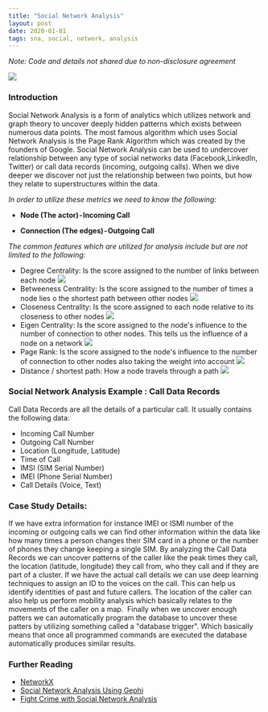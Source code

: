 ```yaml
---
title: "Social Network Analysis"
layout: post
date: 2020-01-01
tags: sna, social, network, analysis
---
```

*Note: Code and details not shared due to non-disclosure agreement*

![](https://www.pacificrisa.org/wp-content/uploads/2013/11/Full-Network-Region-Degree-Fruchterman-Reingold-12K-4000x4000-1024x1024.jpg)

### Introduction

Social Network Analysis is a form of analytics which utilizes network and graph theory to uncover deeply hidden patterns which exists between numerous data points. The most famous algorithm which uses Social Network Analysis is the Page Rank Algorithm which was created by the founders of Google. Social Network Analysis can be used to undercover relationship between any type of social networks data (Facebook,LinkedIn, Twitter) or call data records (incoming, outgoing calls). When we dive deeper we discover not just the relationship between two points, but how they relate to superstructures within the data. 

*In order to utilize these metrics we need to know the following:*

* **Node (The actor) - Incoming Call**

* **Connection (The edges) - Outgoing Call**

*The common features which are utilized for analysis include but are not limited to the following:*

* Degree Centrality: Is the score assigned to the number of links between each node
![](https://cambridge-intelligence.com/wp-content/uploads/2019/11/degree-700x400.png)
* Betweeness Centrality: Is the score assigned to the number of times a node lies o the shortest path between other nodes
![](https://cambridge-intelligence.com/wp-content/uploads/2019/11/betweenness-700x400.png)
* Closeness Centrality: Is the score assigned to each node relative to its closeness to other nodes
![](https://cambridge-intelligence.com/wp-content/uploads/2019/11/closeness-700x400.png)
* Eigen Centrality: Is the score assigned to the node's influence to the number of connection to other nodes. This tells us the influence of a node on a network
![](https://cambridge-intelligence.com/wp-content/uploads/2019/11/eigencentrality-700x400.png)
* Page Rank: Is the score assigned to the node's influence to the number of connection to other nodes also taking the weight into account
![](https://cambridge-intelligence.com/wp-content/uploads/2019/11/pagerank-700x400.png)
* Distance / shortest path: How a node travels through a path
![](https://cambridge-intelligence.com/wp-content/uploads/2019/11/Distance-shortest-path.png)


### Social Network Analysis Example : Call Data Records

Call Data Records are all the details of a particular call. It usually contains the following data:

* Incoming Call Number
* Outgoing Call Number
* Location (Longitude, Latitude)
* Time of Call
* IMSI (SIM Serial Number)
* IMEI (Phone Serial Number)
* Call Details (Voice, Text)

### Case Study Details:

If we have extra information for instance IMEI or ISMI number of the incoming or outgoing calls we can find other information within the data like how many times a person changes their SIM card in a phone or the number of phones they change keeping a single SIM.
By analyzing the Call Data Records we can uncover patterns of the caller like the peak times they call, the location (latitude, longitude) they call from, who they call and if they are part of a cluster. If we have the actual call details we can use deep learning techniques to assign an ID to the voices on the call. This can help us identify identities of past and future callers. The location of the caller can also help us perform mobility analysis which basically relates to the movements of the caller on a map. 
Finally when we uncover enough patters we can automatically program the database to uncover these patters by utilizing something called a "database trigger". Which basically means that once all programmed commands are executed the database automatically produces similar results.

### Further Reading
* [NetworkX](https://networkx.github.io/documentation/stable/)
* [Social Network Analysis Using Gephi](https://medium.com/datagonist/social-network-analysis-using-gephi-cb4b2b0aa3b8)
* [Fight Crime with Social Network Analysis](https://hackernoon.com/fight-crime-with-social-network-analysis-7a879d4a65ea)

